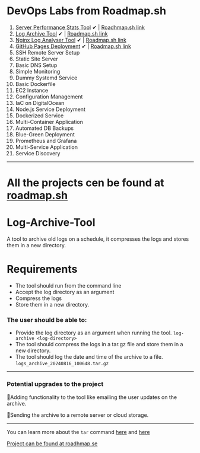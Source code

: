 # DevOps Labs from Roadmap.sh 



1. [Server Performance Stats Tool](https://github.com/madebydawid/devops-labs/tree/main/server-performance-stats) ✔   |  [Roadhmap.sh link](https://roadmap.sh/projects/server-stats)
2. [Log Archive Tool](https://github.com/madebydawid/Log-Archive-Tool) ✔ | [Roadmap.sh link](https://roadmap.sh/projects/log-archive-tool)
3. [Nginx Log Analyser Tool](https://github.com/madebydawid/nginx-log-analyzer)  ✔ | [Roadmap.sh link](https://roadmap.sh/projects/nginx-log-analyser)
4. [GitHub Pages Deployment](https://github.com/madebydawid/gh-deployment-workflow)  ✔ | [Roadmap.sh link](https://roadmap.sh/projects/github-actions-deployment-workflow)
5. SSH Remote Server Setup
6. Static Site Server
7. Basic DNS Setup
8. Simple Monitoring
9. Dummy Systemd Service
10. Basic Dockerfile
11. EC2 Instance
12. Configuration Management
13. IaC on DigitalOcean
14. Node.js Service Deployment
15. Dockerized Service
16. Multi-Container Application
17. Automated DB Backups
18. Blue-Green Deployment
19. Prometheus and Grafana
20. Multi-Service Application
21. Service Discovery

---

All the projects cen be found at [roadmap.sh](https://roadmap.sh/devops/projects)
=======
# Log-Archive-Tool
A tool to archive old logs on a schedule, it compresses the logs and stores them in a new directory.

# Requirements
- The tool should run from the command line
- Accept the log directory as an argument
- Compress the logs
- Store them in a new directory.

### The user should be able to:

- Provide the log directory as an argument when running the tool.
`log-archive <log-directory>`
- The tool should compress the logs in a tar.gz file and store them in a new directory.
- The tool should log the date and time of the archive to a file.
`logs_archive_20240816_100648.tar.gz`

---


### Potential upgrades to the project

📌Adding functionality to the tool like emailing the user updates on the archive.

📌Sending the archive to a remote server or cloud storage.

---

You can learn more about the `tar` command [here](https://www.gnu.org/software/tar/manual/tar.html) and [here](https://linuxize.com/post/how-to-extract-unzip-tar-gz-file/)

[Project can be found at roadhmap.se](https://roadmap.sh/projects/log-archive-tool)

